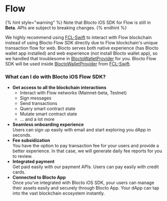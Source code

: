 # Flow

{% hint style="warning" %}
Note that Blocto iOS SDK for Flow is still in **Beta**. APIs are subject to breaking changes.
{% endhint %}

We highly recommend using [FCL-Swift](https://github.com/portto/fcl-swift) to interact with Flow blockchain instead of using Blocto Flow SDK directly due to Flow blockchain's unique transaction flow for web. Blocto serves both native experience (has Blocto wallet app installed) and web experience (not install Blocto wallet app), so we handled that troublesome in [BloctoWalletProvider](https://github.com/portto/fcl-swift/blob/main/Sources/FCL-SDK/WalletProvider/BloctoWalletProvider.swift) for you. Blocto Flow SDK will be used inside [BloctoWalletProvider](https://github.com/portto/fcl-swift/blob/main/Sources/FCL-SDK/WalletProvider/BloctoWalletProvider.swift) from [FCL-Swift](https://github.com/portto/fcl-swift).

### What can I do with Blocto iOS Flow SDK?

* **Get access to all the blockchain interactions**
  * Interact with Flow networks (Mainnet-beta, Testnet)
  * Sign messages
  * Send transactions
  * Query smart contract state
  * Mutate smart contract state
  * ... and a lot more
* **Seamless onboarding experience**\
  Users can sign up easily with email and start exploring you dApp in seconds.
* **Fee subsidization**\
  You have the option to pay transaction fee for your users and provide a better experience. In that case, we will generate daily fee reports for you to review.
* **Integrated payment**\
  Get paid easily with our payment APIs. Users can pay easily with credit cards.
* **Connected to Blocto App**\
  Once you've integrated with Blocto iOS SDK, your users can manage their assets easily and securely through Blocto App. Your dApp can tap into the vast blockchain ecosystem instantly.
